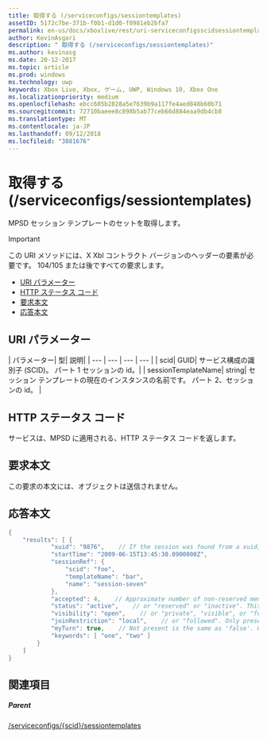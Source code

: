```yaml
---
title: 取得する (/serviceconfigs/sessiontemplates)
assetID: 5172c7be-371b-f0b1-d1d0-f0981eb2bfa7
permalink: en-us/docs/xboxlive/rest/uri-serviceconfigsscidsessiontemplatesget.html
author: KevinAsgari
description: " 取得する (/serviceconfigs/sessiontemplates)"
ms.author: kevinasg
ms.date: 20-12-2017
ms.topic: article
ms.prod: windows
ms.technology: uwp
keywords: Xbox Live, Xbox, ゲーム, UWP, Windows 10, Xbox One
ms.localizationpriority: medium
ms.openlocfilehash: ebcc685b2828a5e7639b9a117fe4aed848b60b71
ms.sourcegitcommit: 72710baeee8c898b5ab77ceb66d884eaa9db4cb8
ms.translationtype: MT
ms.contentlocale: ja-JP
ms.lasthandoff: 09/12/2018
ms.locfileid: "3881676"
---
```

# <a name="get-serviceconfigsscidsessiontemplates"></a>取得する (/serviceconfigs/sessiontemplates)
MPSD セッション テンプレートのセットを取得します。

> [!IMPORTANT]
> この URI メソッドには、X Xbl コントラクト バージョンのヘッダーの要素が必要です。 104/105 または後ですべての要求します。

  * [URI パラメーター](#ID4ET)
  * [HTTP ステータス コード](#ID4E5)
  * [要求本文](#ID4EFB)
  * [応答本文](#ID4EQB)

<a id="ID4ET"></a>


## <a name="uri-parameters"></a>URI パラメーター

| パラメーター| 型| 説明|
| --- | --- | --- | --- |
| scid| GUID| サービス構成の識別子 (SCID)。 パート 1 セッションの id。|
| sessionTemplateName| string| セッション テンプレートの現在のインスタンスの名前です。 パート 2、セッションの id。 |

<a id="ID4E5"></a>


## <a name="http-status-codes"></a>HTTP ステータス コード
サービスは、MPSD に適用される、HTTP ステータス コードを返します。  
<a id="ID4EFB"></a>


## <a name="request-body"></a>要求本文

この要求の本文には、オブジェクトは送信されません。

<a id="ID4EQB"></a>


## <a name="response-body"></a>応答本文


```cpp
{
    "results": [ {
            "xuid": "9876",    // If the session was found from a xuid, that xuid.
            "startTime": "2009-06-15T13:45:30.0900000Z",
            "sessionRef": {
                "scid": "foo",
                "templateName": "bar",
                "name": "session-seven"
            },
            "accepted": 4,    // Approximate number of non-reserved members.
            "status": "active",    // or "reserved" or "inactive". This is the state of the user in the session, not the session itself. Only present if the session was found using a xuid.
            "visibility": "open",    // or "private", "visible", or "full"
            "joinRestriction": "local",    // or "followed". Only present if 'visibility' is "open" or "full" and the session has a join restriction.
            "myTurn": true,    // Not present is the same as 'false'. Only present if the session was found using a xuid.
            "keywords": [ "one", "two" ]
        }
    ]
}

```


<a id="ID4EZB"></a>


## <a name="see-also"></a>関連項目

<a id="ID4E2B"></a>


##### <a name="parent"></a>Parent

[/serviceconfigs/{scid}/sessiontemplates](uri-serviceconfigsscidsessiontemplates.md)
